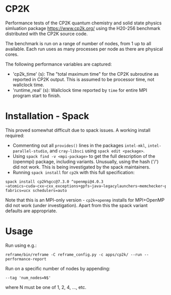 # CP2K

Performance tests of the CP2K quantum chemistry and solid state physics simluation package https://www.cp2k.org/ using the H20-256 benchmark distributed with the CP2K source code.

The benchmark is run on a range of number of nodes, from 1 up to all available. Each run uses as many processes per node as there are physical cores.

The following performance variables are captured:
- 'cp2k_time' (s): The "total maximum time" for the CP2K subroutine as reported in CP2K output. This is assumed to be processor time, not wallclock time.
- 'runtime_real' (s): Wallclock time reported by `time` for entire MPI program start to finish.

# Installation - Spack

This proved somewhat difficult due to spack issues. A working install required:

- Commenting out all `provides()` lines in the packages `intel-mkl`, `intel-parallel-studio`, and `cray-libsci` using `spack edit <package>`.
- Using `spack find -v <mpi-package>` to get the full description of the (openmpi) package, including variants. Unusually, using the hash ('/<hash>') did not work. This is being investigated by the spack maintainers.
- Running `spack install` for `cp2k` with this full specification:

```shell
spack install cp2k%gcc@7.3.0 ^openmpi@4.0.3 ~atomics~cuda~cxx~cxx_exceptions+gpfs~java~legacylaunchers~memchecker~pmi+runpath~sqlite3+static~thread_multiple+vt fabrics=ucx schedulers=auto
```

Note that this is an MPI-only version - `cp2k+openmp` installs for MPI+OpenMP did not work (under investigation). Apart from this the spack variant defaults are appropriate.

# Usage

Run using e.g.:

    reframe/bin/reframe -C reframe_config.py -c apps/cp2k/ --run --performance-report

Run on a specific number of nodes by appending:

    --tag 'num_nodes=N$'

where N must be one of 1, 2, 4, ..., etc.